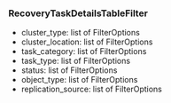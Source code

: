 ### RecoveryTaskDetailsTableFilter
- cluster_type: list of FilterOptions
- cluster_location: list of FilterOptions
- task_category: list of FilterOptions
- task_type: list of FilterOptions
- status: list of FilterOptions
- object_type: list of FilterOptions
- replication_source: list of FilterOptions
